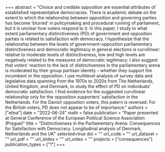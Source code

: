 +++
abstract = "Choice and credible opposition are essential attributes of established representative democracies. There is academic debate on the extent to which the relationship between opposition and governing parties has become ‘blurred’ in policymaking and procedural running of parliament, but it is unclear how voters respond to it. In this paper, I study to what extent parliamentary distinctiveness (PD) of government and opposition parties is related to satisfaction with democracy. I hypothesize that the relationship between the levels of government-opposition parliamentary distinctiveness and democratic legitimacy in general elections is curvilinear: relative to moderate levels of distinctiveness, low and high levels are negatively related to the measures of democratic legitimacy. I also suggest that voters’ reaction to the lack of distinctiveness in the parliamentary arena is moderated by their group partisan identity – whether they support the incumbent or the opposition. I use multilevel analysis of survey data and legislative data spanning from the 1970s to 2020s from The Netherlands, United Kingdom, and Denmark, to study the effect of PD on individuals’ democratic satisfaction. I find evidence for the suggested curvilinear relationship only for the opposition supporters’ satisfaction in the Netherlands. For the Danish opposition voters, this patern is reversed. For the British voters, PD does not appear to be of importance."
authors = ["elina"]
date = "2022-06-24"
math = false
publication = "Paper presented at General Conference of the European Political Science Association (Prague)"
title = "Distinctiveness in the Parliamentary Arena: Consequences for Satisfaction with Democracy. Longitudinal analysis of Denmark, Netherlands and the UK"
selected=true
doi = ""
url_code = ""
url_dataset = ""
url_pdf = ""
url_slides = ""
url_video = ""
projects = ["consequences"]
publication_types = ["1"]
+++
